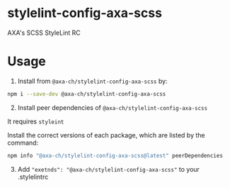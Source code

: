 # stylelint-config-axa-scss

AXA's SCSS StyleLint RC

# Usage

1. Install from `@axa-ch/stylelint-config-axa-scss` by:

  ````sh
  npm i --save-dev @axa-ch/stylelint-config-axa-scss
  ````

2. Install peer dependencies of `@axa-ch/stylelint-config-axa-scss`

  It requires `styleint`

  Install the correct versions of each package, which are listed by the command:
  
  ```sh
  npm info "@axa-ch/stylelint-config-axa-scss@latest" peerDependencies
  ```

3. Add `"exetnds": "@axa-ch/stylelint-config-axa-scss"` to your .stylelintrc
